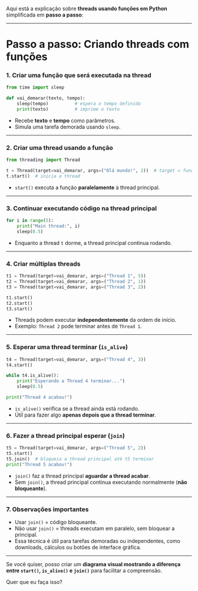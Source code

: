 Aqui está a explicação sobre **threads usando funções em Python** simplificada em **passo a passo**:

---

# Passo a passo: Criando threads com funções

### 1. Criar uma função que será executada na thread

```python
from time import sleep

def vai_demarar(texto, tempo):
    sleep(tempo)          # espera o tempo definido
    print(texto)          # imprime o texto
```

* Recebe **texto** e **tempo** como parâmetros.
* Simula uma tarefa demorada usando `sleep`.

---

### 2. Criar uma thread usando a função

```python
from threading import Thread

t = Thread(target=vai_demarar, args=("Olá mundo!", 2))  # target = função, args = parâmetros
t.start()  # inicia a thread
```

* `start()` executa a função **paralelamente** à thread principal.

---

### 3. Continuar executando código na thread principal

```python
for i in range(5):
    print("Main thread:", i)
    sleep(0.5)
```

* Enquanto a thread `t` dorme, a thread principal continua rodando.

---

### 4. Criar múltiplas threads

```python
t1 = Thread(target=vai_demarar, args=("Thread 1", 5))
t2 = Thread(target=vai_demarar, args=("Thread 2", 1))
t3 = Thread(target=vai_demarar, args=("Thread 3", 2))

t1.start()
t2.start()
t3.start()
```

* Threads podem executar **independentemente** da ordem de início.
* Exemplo: `Thread 2` pode terminar antes de `Thread 1`.

---

### 5. Esperar uma thread terminar (`is_alive`)

```python
t4 = Thread(target=vai_demarar, args=("Thread 4", 3))
t4.start()

while t4.is_alive():
    print("Esperando a Thread 4 terminar...")
    sleep(0.5)

print("Thread 4 acabou!")
```

* `is_alive()` verifica se a thread ainda está rodando.
* Útil para fazer algo **apenas depois que a thread terminar**.

---

### 6. Fazer a thread principal esperar (`join`)

```python
t5 = Thread(target=vai_demarar, args=("Thread 5", 2))
t5.start()
t5.join()  # bloqueia a thread principal até t5 terminar
print("Thread 5 acabou!")
```

* `join()` faz a thread principal **aguardar a thread acabar**.
* Sem `join()`, a thread principal continua executando normalmente (**não bloqueante**).

---

### 7. Observações importantes

* Usar `join()` = código bloqueante.
* Não usar `join()` = threads executam em paralelo, sem bloquear a principal.
* Essa técnica é útil para tarefas demoradas ou independentes, como downloads, cálculos ou botões de interface gráfica.

---

Se você quiser, posso criar um **diagrama visual mostrando a diferença entre `start()`, `is_alive()` e `join()`** para facilitar a compreensão.

Quer que eu faça isso?
